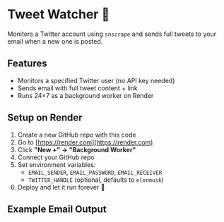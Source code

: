 # Tweet Watcher 📡

Monitors a Twitter account using `snscrape` and sends full tweets to your email when a new one is posted.

## Features

- Monitors a specified Twitter user (no API key needed)
- Sends email with full tweet content + link
- Runs 24×7 as a background worker on Render

## Setup on Render

1. Create a new GitHub repo with this code
2. Go to [https://render.com](https://render.com)
3. Click **"New +" → "Background Worker"**
4. Connect your GitHub repo
5. Set environment variables:
   - `EMAIL_SENDER`, `EMAIL_PASSWORD`, `EMAIL_RECEIVER`
   - `TWITTER_HANDLE` (optional, defaults to `elonmusk`)
6. Deploy and let it run forever 🚀

## Example Email Output

